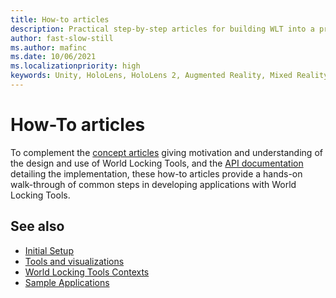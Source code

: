 ```yaml
---
title: How-to articles
description: Practical step-by-step articles for building WLT into a project.
author: fast-slow-still
ms.author: mafinc
ms.date: 10/06/2021
ms.localizationpriority: high
keywords: Unity, HoloLens, HoloLens 2, Augmented Reality, Mixed Reality, ARCore, ARKit, development, MRTK
---
```


# How-To articles

To complement the [concept articles](Concepts.md) giving motivation and understanding of the design and use of World Locking Tools, and the [API documentation](~/DocGen/Documentation/Concepts/Advanced/Architecture/Architecture.md) detailing the implementation, these how-to articles provide a hands-on walk-through of common steps in developing applications with World Locking Tools.

## See also

* [Initial Setup](HowTos/InitialSetup.md)
* [Tools and visualizations](HowTos/Tools.md)
* [World Locking Tools Contexts](HowTos/WorldLockingContext.md)
* [Sample Applications](HowTos/SampleApplications.md)
